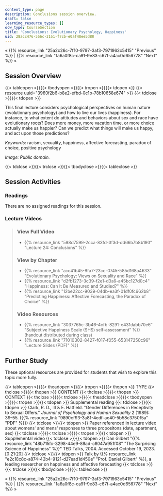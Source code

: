 ```yaml
---
content_type: page
description: Conclusions session overview.
draft: false
learning_resource_types: []
ocw_type: CourseSection
title: 'Conclusions: Evolutionary Psychology, Happiness'
uid: 28acc476-566c-2161-f7cb-e0af48ee5d80
---
```

« {{% resource_link "25a2c26c-7f10-9797-3af3-7971963c5415" "Previous" %}} | {{% resource_link "1a6a0f8c-ca91-9e83-c67f-a4ac0d656778" "Next" %}} »

## Session Overview

{{< tableopen >}}{{< tbodyopen >}}{{< tropen >}}{{< tdopen >}}
{{< resource uuid="3960f2b6-b8e2-efbd-0c1b-78b10658e674" >}}
{{< tdclose >}}{{< tdopen >}}

This final lecture considers psychological perspectives on human nature (evolutionary psychology) and how to live our lives (happiness). For instance, to what extent do attitudes and behaviors about sex and race have evolutionary roots? Does more money, more vacation time, or more choice actually make us happier? Can we predict what things will make us happy, and act upon those predictions?

*Keywords*: racism, sexuality, happiness, affective forecasting, paradox of choice, positive psychology

*Image: Public domain.*

{{< tdclose >}}{{< trclose >}}{{< tbodyclose >}}{{< tableclose >}}

## Session Activities

### Readings

There are no assigned readings for this session.

### Lecture Videos

> ### View Full Video
> 
> - {{% resource_link "598d7599-2cca-83fd-3f3d-dd66b7b8b190" "Lecture 24: Conclusions" %}}
> 
> ### View by Chapter
> 
> - {{% resource_link "acc41b45-8fa7-23cc-0745-585d168a4633" "Evolutionary Psychology: Views on Sexuality and Race" %}}
> - {{% resource_link "d2fb1273-3c39-f2e1-d3a6-a45bc127d0c4" "Happiness: Can It Be Measured and Studied?" %}}
> - {{% resource_link "12be22cc-9039-04db-ea3f-01df0fc662b8" "Predicting Happiness: Affective Forecasting, the Paradox of Choice" %}}
> 
> ### Video Resources
> 
> - {{% resource_link "3037765c-3b46-4cfb-8291-e431dabb70e6" "Subjective Happiness Scale (SHS) self-assessment" %}} (handout distributed during class)
> - {{% resource_link "71010302-8427-f017-f055-653147250c96" "Lecture Slides (PDF)" %}}

## Further Study

These optional resources are provided for students that wish to explore this topic more fully.

{{< tableopen >}}{{< theadopen >}}{{< tropen >}}{{< thopen >}}
TYPE
{{< thclose >}}{{< thopen >}}
CONTENT
{{< thclose >}}{{< thopen >}}
CONTEXT
{{< thclose >}}{{< trclose >}}{{< theadclose >}}{{< tbodyopen >}}{{< tropen >}}{{< tdopen >}}
Supplemental reading
{{< tdclose >}}{{< tdopen >}}
Clark, R. D., III & E. Hatfield. "Gender Differences in Receptivity to Sexual Offers." *Journal of Psychology and Human Sexuality* 2 (1989): 39–55. ({{% resource_link "9890cf93-3a81-4edf-ae40-5b58c3750f5a" "PDF" %}})
{{< tdclose >}}{{< tdopen >}}
Paper referenced in lecture video about womens' and mens' responses to three propositons (date, apartment, sex)
{{< tdclose >}}{{< trclose >}}{{< tropen >}}{{< tdopen >}}
Supplemental video
{{< tdclose >}}{{< tdopen >}}
Dan Gilbert "{{% resource_link "48b715fc-3298-44e9-88ad-c8047a951f08" "The Surprising Science of Happiness" %}}" TED Talks, 2004. Accessed October 19, 2023. \[0:21:20\]
{{< tdclose >}}{{< tdopen >}}
Talk by {{% resource_link "e2c18c8c-a874-43b4-9121-d27ead1d450e" "Prof. Daniel Gilbert" %}}, a leading researcher on happiness and affective forecasting
{{< tdclose >}}{{< trclose >}}{{< tbodyclose >}}{{< tableclose >}}

« {{% resource_link "25a2c26c-7f10-9797-3af3-7971963c5415" "Previous" %}} | {{% resource_link "1a6a0f8c-ca91-9e83-c67f-a4ac0d656778" "Next" %}} »